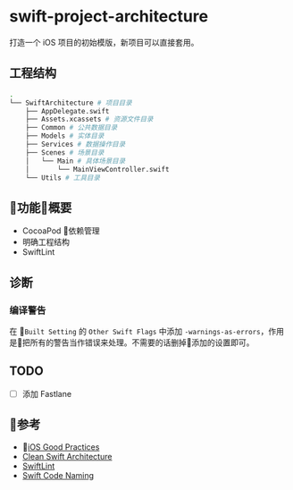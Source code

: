 # swift-project-architecture

打造一个 iOS 项目的初始模版，新项目可以直接套用。

## 工程结构

```sh
.
└── SwiftArchitecture # 项目目录
    ├── AppDelegate.swift
    ├── Assets.xcassets # 资源文件目录
    ├── Common # 公共数据目录
    ├── Models # 实体目录
    ├── Services # 数据操作目录
    ├── Scenes # 场景目录
    │   └── Main # 具体场景目录
    │       └── MainViewController.swift
    └── Utils # 工具目录
```

## 功能概要

- CocoaPod 依赖管理
- 明确工程结构
- SwiftLint

## 诊断

### 编译警告

在 `Built Setting` 的 `Other Swift Flags` 中添加 `-warnings-as-errors`，作用是把所有的警告当作错误来处理。不需要的话删掉添加的设置即可。

## TODO

- [ ] 添加 Fastlane

## 参考

- [iOS Good Practices](https://github.com/futurice/ios-good-practices)
- [Clean Swift Architecture](https://clean-swift.com/clean-swift-ios-architecture)
- [SwiftLint](https://github.com/realm/SwiftLint)
- [Swift Code Naming](https://swift.org/documentation/api-design-guidelines/)
